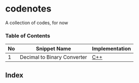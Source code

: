 # codenotes
A collection of codes, for now

### Table of Contents

|No|Snippet Name|Implementation|
|---|-----------|--------------|
|1|Decimal to Binary Converter|[C++](https://github.com/ririyad/codenotes/blob/master/binaryToDecimal.cpp)|

## Index
